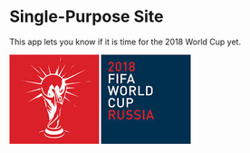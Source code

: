 # Single-Purpose Site  

This app lets you know if it is time for the 2018 World Cup yet.

[<img src="cup.jpeg">](http://www.fifa.com/worldcup/russia2018/)

